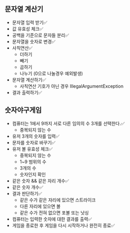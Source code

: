 ## 문자열 계산기

- 문자열 입력 받기✅
- 값 유효성 체크✅
- 공백을 기준으로 문자들 분리✅
- 문자열을 숫자로 변경✅
- 사칙연산✅
  - 더하기
  - 빼기
  - 곱하기
  - 나누기 (0으로 나눌경우 예외발생)
- 문자열 계산하기✅
  - 사칙연산 기호가 아닌 경우 IllegalArgumentException
- 결과 출력하기✅

## 숫자야구게임

- 컴퓨터는 1에서 9까지 서로 다른 임의의 수 3개를 선택한다.✅
  - 중복되지 않는 수
- 유저 3개의 숫자를 입력✅
- 문자를 숫자로 바꾸기✅
- 유저 볼 유효성 체크✅
  - 중복되지 않는 수
  - 1~9 범위의 수
  - 3개의 수
  - 숫자인지 확인
- 같은 숫자 && 같은 자리 개수✅
- 같은 숫자 개수✅
- 결과 판단하기✅
  - 같은 수가 같은 자리에 있으면 스트라이크
  - 다른 자리에 있으면 볼
  - 같은 수가 전혀 없으면 포볼 또는 낫싱
- 컴퓨터는 입력한 숫자에 대한 결과를 출력✅
- 게임을 종료한 후 게임을 다시 시작하거나 완전히 종료✅